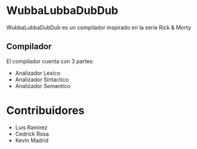 # WubbaLubbaDubDub

WubbaLubbaDubDub es un compilador inspirado en la serie Rick & Morty

## Compilador

El compilador cuenta con 3 partes:

- Analizador Lexico
- Analizador Sintactico
- Analizador Semantico

# Contribuidores

- Luis Ramirez
- Cedrick Rosa
- Kevin Madrid

